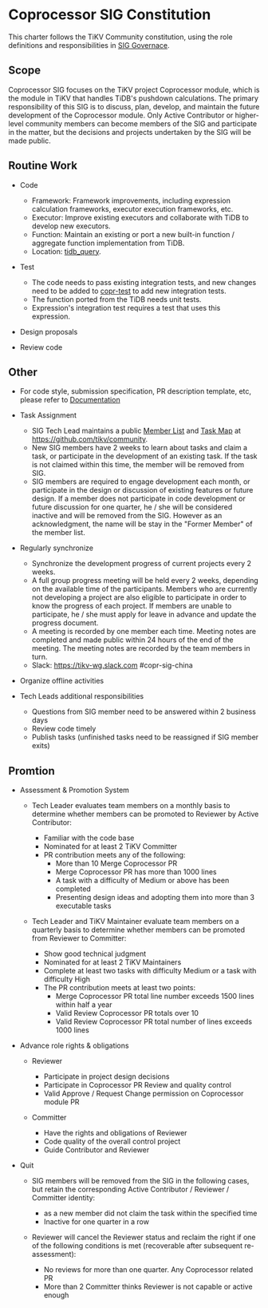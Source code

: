 # Coprocessor SIG Constitution

This charter follows the TiKV Community constitution, using the role definitions and responsibilities in [SIG Governace](/GOVERNACE-zh_CN.md).

## Scope

Coprocessor SIG focuses on the TiKV project Coprocessor module, which is the module in TiKV that handles TiDB's pushdown calculations. The primary responsibility of this SIG is to discuss, plan, develop, and maintain the future development of the Coprocessor module. Only Active Contributor or higher-level community members can become members of the SIG and participate in the matter, but the decisions and projects undertaken by the SIG will be made public.

## Routine Work

- Code
  - Framework: Framework improvements, including expression calculation frameworks, executor execution frameworks, etc.
  - Executor: Improve existing executors and collaborate with TiDB to develop new executors.
  - Function: Maintain an existing or port a new built-in function / aggregate function implementation from TiDB.
  - Location: [tidb_query](https://github.com/tikv/tikv/tree/master/components/tidb_query).

- Test
  - The code needs to pass existing integration tests, and new changes need to be added to [copr-test](https://github.com/tikv/copr-test) to add new integration tests.
  - The function ported from the TiDB needs unit tests.
  - Expression's integration test requires a test that uses this expression.

- Design proposals
- Review code

## Other

- For code style, submission specification, PR description template, etc, please refer to [Documentation](https://github.com/tikv/tikv/blob/master/CONTRIBUTING.md)

- Task Assignment
  - SIG Tech Lead maintains a public [Member List](./membership.md) and [Task Map](./workflow-zh_CN.md) at https://github.com/tikv/community.
  - New SIG members have 2 weeks to learn about tasks and claim a task, or participate in the development of an existing task. If the task is not claimed within this time, the member will be removed from SIG.
  - SIG members are required to engage development each month, or participate in the design or discussion of existing features or future design. If a member does not participate in code development or future discussion for one quarter, he / she will be considered inactive and will be removed from the SIG. However as an acknowledgment, the name will be stay in the "Former Member" of the member list.

- Regularly synchronize
  - Synchronize the development progress of current projects every 2 weeks.
  - A full group progress meeting will be held every 2 weeks, depending on the available time of the participants. Members who are currently not developing a project are also eligible to participate in order to know the progress of each project. If members are unable to participate, he / she must apply for leave in advance and update the progress document.
  - A meeting is recorded by one member each time. Meeting notes are completed and made public within 24 hours of the end of the meeting. The meeting notes are recorded by the team members in turn.
  - Slack: https://tikv-wg.slack.com #copr-sig-china

- Organize offline activities

- Tech Leads additional responsibilities
  - Questions from SIG member need to be answered within 2 business days
  - Review code timely
  - Publish tasks (unfinished tasks need to be reassigned if SIG member exits)


## Promtion

- Assessment & Promotion System
  - Tech Leader evaluates team members on a monthly basis to determine whether members can be promoted to Reviewer by Active Contributor:
    - Familiar with the code base
    - Nominated for at least 2 TiKV Committer
    - PR contribution meets any of the following:
      - More than 10 Merge Coprocessor PR
      - Merge Coprocessor PR has more than 1000 lines
      - A task with a difficulty of Medium or above has been completed
      - Presenting design ideas and adopting them into more than 3 executable tasks

  - Tech Leader and TiKV Maintainer evaluate team members on a quarterly basis to determine whether members can be promoted from Reviewer to Committer:
    - Show good technical judgment
    - Nominated for at least 2 TiKV Maintainers
    - Complete at least two tasks with difficulty Medium or a task with difficulty High
    - The PR contribution meets at least two points:
      - Merge Coprocessor PR total line number exceeds 1500 lines within half a year
      - Valid Review Coprocessor PR totals over 10
      - Valid Review Coprocessor PR total number of lines exceeds 1000 lines

- Advance role rights & obligations
  - Reviewer
    - Participate in project design decisions
    - Participate in Coprocessor PR Review and quality control
    - Valid Approve / Request Change permission on Coprocessor module PR

  - Committer
    - Have the rights and obligations of Reviewer
    - Code quality of the overall control project
    - Guide Contributor and Reviewer

- Quit
  - SIG members will be removed from the SIG in the following cases, but retain the corresponding Active Contributor / Reviewer / Committer identity:
    - as a new member did not claim the task within the specified time
    - Inactive for one quarter in a row

  - Reviewer will cancel the Reviewer status and reclaim the right if one of the following conditions is met (recoverable after subsequent re-assessment):
    - No reviews for more than one quarter. Any Coprocessor related PR
    - More than 2 Committer thinks Reviewer is not capable or active enough
